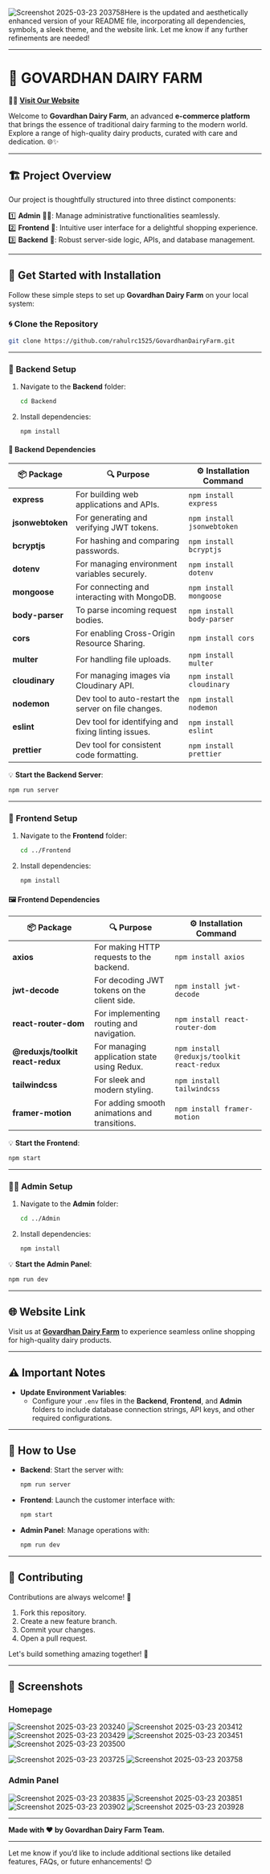 ![Screenshot 2025-03-23 203758](https://github.com/user-attachments/assets/59391023-2b3f-4b35-a90a-4d4460bec082)Here is the updated and aesthetically enhanced version of your README file, incorporating all dependencies, symbols, a sleek theme, and the website link. Let me know if any further refinements are needed!

---

# 🌟 **GOVARDHAN DAIRY FARM**  

🚜🥛 **[Visit Our Website](https://govardhandairyfarm.shop/)**  

Welcome to **Govardhan Dairy Farm**, an advanced **e-commerce platform** that brings the essence of traditional dairy farming to the modern world. Explore a range of high-quality dairy products, curated with care and dedication. 🌐✨  

---

## 🏗️ **Project Overview**  

Our project is thoughtfully structured into three distinct components:  

1️⃣ **Admin** 👩‍💼: Manage administrative functionalities seamlessly.  
2️⃣ **Frontend** 🎨: Intuitive user interface for a delightful shopping experience.  
3️⃣ **Backend** 🔧: Robust server-side logic, APIs, and database management.  

---

## 🚀 **Get Started with Installation**  

Follow these simple steps to set up **Govardhan Dairy Farm** on your local system:  

### 🌀 **Clone the Repository**  
```bash
git clone https://github.com/rahulrc1525/GovardhanDairyFarm.git
```

---

### 📂 **Backend Setup**  

1. Navigate to the **Backend** folder:  
   ```bash
   cd Backend
   ```  
2. Install dependencies:  
   ```bash
   npm install
   ```  

#### 🔌 **Backend Dependencies**  

| 📦 Package         | 🔍 Purpose                                                | ⚙️ Installation Command         |
|---------------------|-----------------------------------------------------------|----------------------------------|
| **express**         | For building web applications and APIs.                   | `npm install express`           |
| **jsonwebtoken**    | For generating and verifying JWT tokens.                  | `npm install jsonwebtoken`      |
| **bcryptjs**        | For hashing and comparing passwords.                      | `npm install bcryptjs`          |
| **dotenv**          | For managing environment variables securely.              | `npm install dotenv`            |
| **mongoose**        | For connecting and interacting with MongoDB.              | `npm install mongoose`          |
| **body-parser**     | To parse incoming request bodies.                         | `npm install body-parser`       |
| **cors**            | For enabling Cross-Origin Resource Sharing.               | `npm install cors`              |
| **multer**          | For handling file uploads.                                | `npm install multer`            |
| **cloudinary**      | For managing images via Cloudinary API.                   | `npm install cloudinary`        |
| **nodemon**         | Dev tool to auto-restart the server on file changes.       | `npm install nodemon`           |
| **eslint**          | Dev tool for identifying and fixing linting issues.       | `npm install eslint`            |
| **prettier**        | Dev tool for consistent code formatting.                  | `npm install prettier`          |

💡 **Start the Backend Server**:  
```bash
npm run server
```

---

### 🎨 **Frontend Setup**  

1. Navigate to the **Frontend** folder:  
   ```bash
   cd ../Frontend
   ```  
2. Install dependencies:  
   ```bash
   npm install
   ```  

#### 🖼️ **Frontend Dependencies**  

| 📦 Package                    | 🔍 Purpose                                       | ⚙️ Installation Command         |
|--------------------------------|-------------------------------------------------|----------------------------------|
| **axios**                      | For making HTTP requests to the backend.        | `npm install axios`             |
| **jwt-decode**                 | For decoding JWT tokens on the client side.     | `npm install jwt-decode`        |
| **react-router-dom**           | For implementing routing and navigation.        | `npm install react-router-dom`  |
| **@reduxjs/toolkit react-redux** | For managing application state using Redux.     | `npm install @reduxjs/toolkit react-redux` |
| **tailwindcss**                | For sleek and modern styling.                   | `npm install tailwindcss`       |
| **framer-motion**              | For adding smooth animations and transitions.   | `npm install framer-motion`     |

💡 **Start the Frontend**:  
```bash
npm start
```

---

### 👩‍💼 **Admin Setup**  

1. Navigate to the **Admin** folder:  
   ```bash
   cd ../Admin
   ```  
2. Install dependencies:  
   ```bash
   npm install
   ```  

💡 **Start the Admin Panel**:  
```bash
npm run dev
```

---

## 🌐 **Website Link**  

Visit us at [**Govardhan Dairy Farm**](https://govardhandairyfarm.shop/) to experience seamless online shopping for high-quality dairy products.  

---

## ⚠️ **Important Notes**  

- **Update Environment Variables**:  
   - Configure your `.env` files in the **Backend**, **Frontend**, and **Admin** folders to include database connection strings, API keys, and other required configurations.  

---

## 🎯 **How to Use**  

- **Backend**: Start the server with:  
   ```bash
   npm run server
   ```  
- **Frontend**: Launch the customer interface with:  
   ```bash
   npm start
   ```  
- **Admin Panel**: Manage operations with:  
   ```bash
   npm run dev
   ```  

---

## 🤝 **Contributing**  

Contributions are always welcome! 🌟  

1. Fork this repository.  
2. Create a new feature branch.  
3. Commit your changes.  
4. Open a pull request.  

Let's build something amazing together! 🎉  

---

## 📸 **Screenshots**  

### Homepage  
![Screenshot 2025-03-23 203240](https://github.com/user-attachments/assets/a44c0e2c-9535-49e5-a259-72cbb024f1f9)
![Screenshot 2025-03-23 203412](https://github.com/user-attachments/assets/33625b82-f563-4ec7-85a5-a76ff4d1d5ab)
![Screenshot 2025-03-23 203429](https://github.com/user-attachments/assets/f901b34d-8a0b-458d-8cbb-753f15259b5c)
![Screenshot 2025-03-23 203451](https://github.com/user-attachments/assets/900edf76-b731-4a0a-aac1-ddc1497a335a)
![Screenshot 2025-03-23 203500](https://github.com/user-attachments/assets/38564586-38ae-4b60-acf9-8d719fa22cca)

![Screenshot 2025-03-23 203725](https://github.com/user-attachments/assets/f5fca057-c433-4d7f-92c8-6a6c6391ca1b)
![Screenshot 2025-03-23 203758](https://github.com/user-attachments/assets/d6b013c9-ff1e-4a20-9148-e3ea773725b0)



### Admin Panel  
![Screenshot 2025-03-23 203835](https://github.com/user-attachments/assets/508c4ad8-d954-44c8-af71-1582449f3856)
![Screenshot 2025-03-23 203851](https://github.com/user-attachments/assets/ef2c2480-22c2-4d05-bad1-87cc9e913f0f)
![Screenshot 2025-03-23 203902](https://github.com/user-attachments/assets/ef96a051-74b8-4c6d-9b12-3ccc24c4c713)
![Screenshot 2025-03-23 203928](https://github.com/user-attachments/assets/491dca26-9683-4d17-85d2-d4c58f1a504e)

---

**Made with ❤️ by Govardhan Dairy Farm Team.**  

---

Let me know if you’d like to include additional sections like detailed features, FAQs, or future enhancements! 😊
